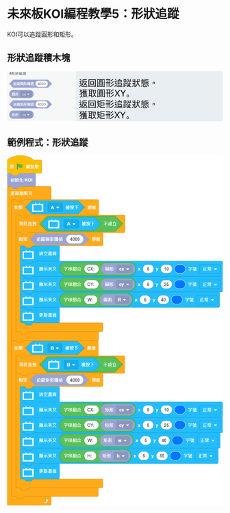 # 未來板KOI編程教學5：形狀追蹤

KOI可以追蹤圓形和矩形。

## 形狀追蹤積木塊

![](./images/koi_shape.png)

## 範例程式：形狀追蹤

![](./images/koi_shape_code.png)